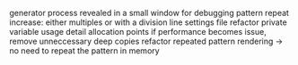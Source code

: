 generator process revealed in a small window for debugging
pattern repeat increase: either multiples or with a division line
settings file
refactor private variable usage
detail allocation points
if performance becomes issue, remove unneccessary deep copies
refactor repeated pattern rendering -> no need to repeat the pattern in memory
